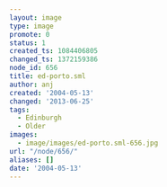 ```yaml
---
layout: image
type: image
promote: 0
status: 1
created_ts: 1084406805
changed_ts: 1372159386
node_id: 656
title: ed-porto.sml
author: anj
created: '2004-05-13'
changed: '2013-06-25'
tags:
  - Edinburgh
  - Older
images:
  - image/images/ed-porto.sml-656.jpg
url: "/node/656/"
aliases: []
date: '2004-05-13'
---
```


